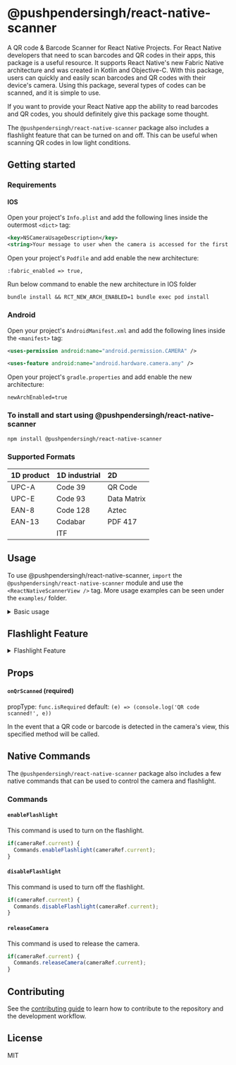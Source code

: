 # @pushpendersingh/react-native-scanner
A QR code & Barcode Scanner for React Native Projects.
For React Native developers that need to scan barcodes and QR codes in their apps, this package is a useful resource. It supports React Native's new Fabric Native architecture and was created in Kotlin and Objective-C.
With this package, users can quickly and easily scan barcodes and QR codes with their device's camera. Using this package, several types of codes can be scanned, and it is simple to use.

If you want to provide your React Native app the ability to read barcodes and QR codes, you should definitely give this package some thought.

The `@pushpendersingh/react-native-scanner` package also includes a flashlight feature that can be turned on and off. This can be useful when scanning QR codes in low light conditions.

## Getting started

### Requirements
#### IOS
Open your project's `Info.plist` and add the following lines inside the outermost `<dict>` tag:
```xml
<key>NSCameraUsageDescription</key>
<string>Your message to user when the camera is accessed for the first time</string>
```

Open your project's `Podfile` and add enable the new architecture:

```
:fabric_enabled => true,
```

Run below command to enable the new architecture in IOS folder

```
bundle install && RCT_NEW_ARCH_ENABLED=1 bundle exec pod install
```
### Android
Open your project's `AndroidManifest.xml` and add the following lines inside the `<manifest>` tag:
```xml
<uses-permission android:name="android.permission.CAMERA" />

<uses-feature android:name="android.hardware.camera.any" />
```

Open your project's `gradle.properties` and add enable the new architecture:

```
newArchEnabled=true
```
### To install and start using @pushpendersingh/react-native-scanner
```sh
npm install @pushpendersingh/react-native-scanner
```
### Supported Formats
| 1D product | 1D industrial | 2D          |
| :--------- | :------------ | :---------- |
| UPC-A      | Code 39       | QR Code     |
| UPC-E      | Code 93       | Data Matrix |
| EAN-8      | Code 128      | Aztec       |
| EAN-13     | Codabar       | PDF 417     |
|            | ITF           |             |
## Usage

To use @pushpendersingh/react-native-scanner, `import` the `@pushpendersingh/react-native-scanner` module and use the `<ReactNativeScannerView />` tag. More usage examples can be seen under the `examples/` folder.

<details>
  <summary>Basic usage</summary>

Here is an example of basic usage:

```js
import React, { useEffect, useState } from 'react';
import {
  Alert,
  Platform,
  useWindowDimensions,
  Text,
  SafeAreaView
} from 'react-native';
import { request, PERMISSIONS, openSettings, RESULTS } from 'react-native-permissions';
import { ReactNativeScannerView } from "@pushpendersingh/react-native-scanner";
export default function App() {
  const { height, width } = useWindowDimensions();
  const [isCameraPermissionGranted, setIsCameraPermissionGranted] = useState(false);
  useEffect(() => {
    checkCameraPermission();
  }, []);
  const checkCameraPermission = async () => {
    request(Platform.OS === 'ios' ? PERMISSIONS.IOS.CAMERA : PERMISSIONS.ANDROID.CAMERA)
      .then(async (result: any) => {
        switch (result) {
          case RESULTS.UNAVAILABLE:
            // console.log('This feature is not available (on this device / in this context)');
            break;
          case RESULTS.DENIED:
            Alert.alert("Permission Denied", "You need to grant camera permission first");
            openSettings();
            break;
          case RESULTS.GRANTED:
            setIsCameraPermissionGranted(true);
            break;
          case RESULTS.BLOCKED:
            Alert.alert("Permission Blocked", "You need to grant camera permission first");
            openSettings();
            break;
        }
      })
  };
  if (isCameraPermissionGranted) {
    return (
      <SafeAreaView style={{ flex: 1 }}>
        <ReactNativeScannerView
          style={{ height, width }}
          onQrScanned={(value: any) => {
            console.log(value.nativeEvent);
          }}
        />
      </SafeAreaView>
    );
  } else {
    return (
      <Text style={{ fontSize: 30, color: 'red' }}>
        You need to grant camera permission first
      </Text>
    );
  }
}
```

</details>

## Flashlight Feature

<details>
  <summary>Flashlight Feature</summary>

  To use the flashlight feature, add the following code to your project:

```jsx
import React, {useEffect, useRef, useState} from 'react';
import {
  Alert,
  Platform,
  useWindowDimensions,
  Text,
  SafeAreaView,
  TouchableOpacity,
} from 'react-native';

import {
  request,
  PERMISSIONS,
  openSettings,
  RESULTS,
} from 'react-native-permissions';
import {
  ReactNativeScannerView,
  Commands,
} from '@pushpendersingh/react-native-scanner';

export default function App() {
  const {height, width} = useWindowDimensions();
  const [isCameraPermissionGranted, setIsCameraPermissionGranted] =
    useState(false);
  const cameraRef = useRef(null);

  useEffect(() => {
    checkCameraPermission();

    return () => {
      if(cameraRef.current) {
        Commands.releaseCamera(cameraRef.current);
      }
    };
  }, []);

  const enableFlashlight = () => {
    Commands.enableFlashlight(cameraRef.current);
  };

  const disableFlashlight = () => {
    Commands.disableFlashlight(cameraRef.current);
  };

  const checkCameraPermission = async () => {
    request(
      Platform.OS === 'ios'
        ? PERMISSIONS.IOS.CAMERA
        : PERMISSIONS.ANDROID.CAMERA,
    ).then(async (result: any) => {
      switch (result) {
        case RESULTS.UNAVAILABLE:
          break;
        case RESULTS.DENIED:
          Alert.alert(
            'Permission Denied',
            'You need to grant camera permission first',
          );
          openSettings();
          break;
        case RESULTS.GRANTED:
          setIsCameraPermissionGranted(true);
          break;
        case RESULTS.BLOCKED:
          Alert.alert(
            'Permission Blocked',
            'You need to grant camera permission first',
          );
          openSettings();
          break;
      }
    });
  };

  if (isCameraPermissionGranted) {
    return (
      <SafeAreaView style={{flex: 1}}>
        <ReactNativeScannerView
          ref={ref => (cameraRef.current = ref)}
          style={{height, width}}
          onQrScanned={(value: any) => {
            console.log(value.nativeEvent);
          }}
        />

        <TouchableOpacity
          style={{
            position: 'absolute',
            bottom: 20,
            left: 20,
            padding: 10,
            backgroundColor: 'blue',
            borderRadius: 10,
          }}
          onPress={enableFlashlight}>
          <Text>Turn ON</Text>
        </TouchableOpacity>

        <TouchableOpacity
          style={{
            position: 'absolute',
            bottom: 20,
            right: 20,
            padding: 10,
            backgroundColor: 'blue',
            borderRadius: 10,
          }}
          onPress={disableFlashlight}>
          <Text>Turn OFF</Text>
        </TouchableOpacity>
      </SafeAreaView>
    );
  } else {
    return (
      <Text style={{fontSize: 30, color: 'red'}}>
        You need to grant camera permission first
      </Text>
    );
  }
}
```

</details>

## Props

#### `onQrScanned` (required)
propType: `func.isRequired`
default: `(e) => (console.log('QR code scanned!', e))`

In the event that a QR code or barcode is detected in the camera's view, this specified method will be called.

## Native Commands

The `@pushpendersingh/react-native-scanner` package also includes a few native commands that can be used to control the camera and flashlight.

### Commands

#### `enableFlashlight`

This command is used to turn on the flashlight.
```js
if(cameraRef.current) {
  Commands.enableFlashlight(cameraRef.current);
}
```

#### `disableFlashlight`

This command is used to turn off the flashlight.
```js
if(cameraRef.current) {
  Commands.disableFlashlight(cameraRef.current);
}
```

#### `releaseCamera`

This command is used to release the camera.

```js
if(cameraRef.current) {
  Commands.releaseCamera(cameraRef.current);
}
```

## Contributing

See the [contributing guide](CONTRIBUTING.md) to learn how to contribute to the repository and the development workflow.
## License
MIT
